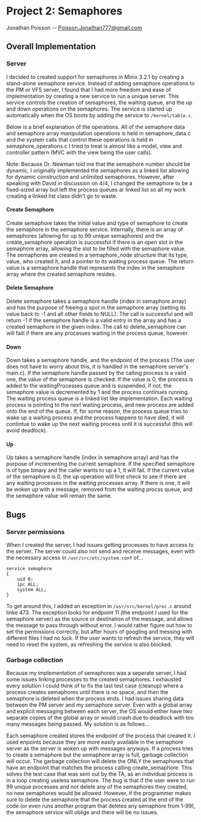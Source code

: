 # Project 2: Semaphores

Jonathan Poisson -- Poisson.Jonathan777@gmail.com

## Overall Implementation

### Server

I decided to created support for semaphores in Minix 3.2.1 by creating a
stand-alone semaphore service. Instead of adding semaphore operations to the PM
or VFS server, I found that I had more freedom and ease of implementation by
creating a new service to run a unique server. This service controls the
creation of semaphores, the waiting queue, and the up and down operations on
the semaphores. The service is started up automatically when the OS boots by
adding the service to `/kernel/table.c`.

Below is a brief explanation of the operations. All of the semaphore data and
semaphore array manipulation operations is held in semaphore_data.c and the
system calls that control these operations is held in semaphore_operations.c I
tried to treat is almost like a model, view and controller pattern (MVC with
the view being the user calls).

Note: Because Dr. Newman told me that the semaphore number should be dynamic, I
originally implemented the semaphores as a linked list allowing for dynamic
construction and unlimited semaphores. However, after speaking with David in
discussion on 4/4, I changed the semaphore to be a fixed-sized array but left
the process queues ar linked list so all my work creating a linked list class
didn't go to waste.

#### Create Semaphore

Create semaphore takes the initial value and type of semaphore to create the
semaphore in the semaphore service. Internally, there is an array of semaphores
(allowing for up to 99 unique semaphores) and the create_semaphore operation is
successful if there is an open slot in the semaphore array, allowing the slot
to be filled with the semaphore value. The semaphores are created in a
semaphore_node structure that its type, value, who created it, and a pointer to
its waiting process queue. The return value is a semaphore handle that
represents the index in the semaphore array where the created semaphore
resides.

#### Delete Semaphore

Delete semaphore takes a semaphore handle (index in semaphore array) and has
the purpose of freeing a spot in the semaphore array (setting its value back to
-1 and all other fields to NULL).  The call is successful and will return -1 if
the semaphore handle is a valid entry in the array and has a created semaphore
in the given index. The call to delete_semaphore can will faill if there are
any processes waiting in the process queue, however.

#### Down

Down takes a semaphore handle, and the endpoint of the process (The user does
not have to worry about this, it is handled in the semaphore server's main.c).
If the semaphore handle passed by the calling process is a valid one, the value
of the semaphore is checked. If the value is 0, the process is added to the
waitingProcesses queue and is suspended, if not, the semaphore value is
decremented by 1 and the process continues running. The waiting process queue
is a linked list like implementation. Each waiting process is pointing to the
next waiting process, and new process are added onto the end of the queue. If,
for some reason, the process queue tries to wake up a waiting process and the
process happens to have died, it will contintue to wake up the next waiting
process until it is successful (this will avoid deadlock).

#### Up

Up takes a semaphore handle (index in semaphore array) and has the purpose of
incrementing the current semaphore. If the specified semaphore is of type
binary and the caller wants to up a 1, it will fail. If the current value of
the semaphore is 0, the up operation will first check to see if there are any
waiting processes in the waiting processes array. If there is one, it will be
woken up with a message, removed from the waiting procss queue, and the
semaphore value will remain the same.

## Bugs

### Server permissions
When I created the server, I had issues getting processes to have access to the
server. The server could also not send and receive messages, even with the
necessary access in `/usr/src/etc/system.conf` of...

~~~
service semaphore
{
    uid 0;
    ipc ALL;
    system ALL;
}
~~~

To get around this, I added an exception in `/usr/src/kernel/proc.c` around
linke 473. The exception looks for endpoint 11 (the endpoint I used for the
semaphore server) as the source or destination of the message, and allows the
message to pass through without error. I would rather figure out how to set the
permissions correctly, but after hours of googling and messing with different
files I had no luck. If the user wants to refresh the service, they will need
to reset the system, as refreshing the service is also blocked.

### Garbage collection

Because my implementation of semaphores was a seperate server, I had some
issues linking processes to the created semaphores. I exhausted every solution
I could think of to fix the last test case (cleanup) where a process creates
semaphores until there is no space, and then the semaphore is deleted when the
process ends. I had issues sharing data between the PM server and my semaphore
server. Even with a global array and explicit messaging between each server,
the OS would either have two separate copies of the global array or would crash
due to deadlock with too many messages being passed. My solution is as
follows...

Each semaphore created stores the endpoint of the process that created it. I
used enpoints because they are more easily available in the semaphore server as
the server is woken up with messages anyways. If a process tries to create a
semaphore but the semaphore array is full, garbage collection will occur. The
garbage collection will delete the ONLY the semaphores that have an endpoint
that matches the process calling create_semaphore. This solves the test case
that was sent out by the TA, as an individual process is in a loop creating
useless semaphore. The bug is that if the user were to run 99 unique processes
and not delete any of the semaphores they created, no new semaphores would be
allowed.  However, if the programmer makes sure to delete the semaphore that
the process created at the end of the code (or even runs another program that
deletes any semaphore from 1-99), the semaphore service will oblige and there
will be no issues.
